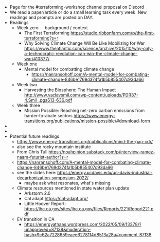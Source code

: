 - Page for the #terraforming-workshop channel proposal on Discord
- We read a paper/article or do a small learning task every week. New readings and prompts are posted on DAY.
- Readings
    - Week zero -- background / context
        - The First Terraforming https://studio.ribbonfarm.com/p/the-first-terraforming?s=r 
        - Why Solving Climate Change Will Be Like Mobilizing for War https://www.theatlantic.com/science/archive/2015/10/why-only-a-technocratic-revolution-can-win-the-climate-change-war/410377/ 
    - Week one 
        - Mental model for combatting climate change
            - https://nanransohoff.com/A-mental-model-for-combating-climate-change-846be1769d374fa1b5b855407c93da66 
    - Week two
        - Harvesting the Biosphere: The Human Impact http://www.vaclavsmil.com/wp-content/uploads/PDR37-4.Smil_.pgs613-636.pdf 
    - Week three
        - Mission Possible: Reaching net-zero carbon emissions from harder-to-abate sectors https://www.energy-transitions.org/publications/mission-possible/#download-form 
- 
- 
- Potential future readings
    - https://www.energy-transitions.org/publications/mind-the-gap-cdr/
    - also see the rocky mountain institute
    - From Chris Tull https://noahpinion.substack.com/p/interview-ramez-naam-futurist-author?s=r 
    - https://nanransohoff.com/A-mental-model-for-combating-climate-change-846be1769d374fa1b5b855407c93da66
    - see the slides here: https://energy.ucdavis.edu/uc-davis-industrial-decarbonization-symposium-2022/ 
        - maybe ask what resonates, what's missing
    - Climate resources mentioned in state water plan update
        - Arkstorm 2.0
        - Cal adapt https://cal-adapt.org/
        - Little Hoover Report: https://lhc.ca.gov/sites/lhc.ca.gov/files/Reports/221/Report221.pdf 
    - EV transition in CA
        - https://energyathaas.wordpress.com/2022/05/09/13378/?unapproved=87138&moderation-hash=9c62a7228659eaee6278114d8513a28a#comment-87138 
